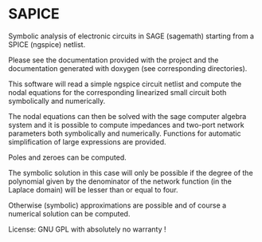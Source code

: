 SAPICE
======

Symbolic analysis of electronic circuits in SAGE (sagemath) starting from a SPICE (ngspice) netlist.

Please see the documentation provided with the project and the documentation generated with doxygen (see corresponding directories).

This software will read a simple ngspice circuit netlist and compute the nodal equations for the corresponding linearized small circuit both symbolically and numerically.

The nodal equations can then be solved with the sage computer algebra system and it is possible to compute impedances and two-port network parameters both symbolically and numerically. Functions for automatic simplification of large expressions are provided.

Poles and zeroes can be computed.

The symbolic solution in this case will only be possible if the degree of the polynomial given by the denominator of the network function (in the Laplace domain) will be lesser than or equal to four.

Otherwise (symbolic) approximations are possible and of course a numerical solution can be computed.

License: GNU GPL with absolutely no warranty !
